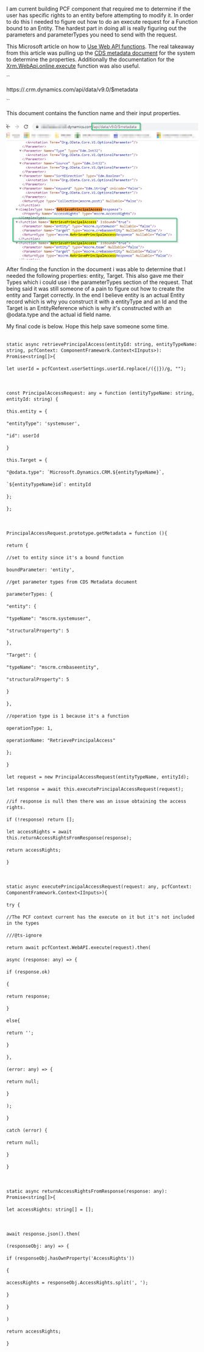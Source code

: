 
I am current building PCF component that required me to determine if the user has specific rights to an entity before attempting to modify it. In order to do this I needed to figure out how to do an execute request for a Function bound to an Entity. The hardest part in doing all is really figuring out the parameters and parameterTypes you need to send with the request.

  

This Microsoft article on how to [Use Web API functions](https://docs.microsoft.com/en-us/powerapps/developer/common-data-service/webapi/use-web-api-functions). The real takeaway from this article was pulling up the [CDS metadata document](https://docs.microsoft.com/en-us/powerapps/developer/common-data-service/webapi/web-api-types-operations#bkmk_csdl) for the system to determine the properties. Additionally the documentation for the [Xrm.WebApi.online.execute](https://docs.microsoft.com/en-us/powerapps/developer/model-driven-apps/clientapi/reference/xrm-webapi/online/execute) function was also useful.

  

``

https://<yourorg>.crm.dynamics.com/api/data/v9.0/$metadata

``

  

This document contains the function name and their input properties.

  

![CDS Metadata Doc](RetrievePrincipalAccessMetadata.png)

  

After finding the function in the document i was able to determine that I needed the following properties: entity, Target. This also gave me their Types which i could use i the parameterTypes section of the request. That being said it was still someone of a pain to figure out how to create the entity and Target correctly. In the end I believe entity is an actual Entity record which is why you construct it with a entityType and an Id and the Target is an EntityReference which is why it's constructed with an @odata.type and the actual id field name.

  

My final code is below. Hope this help save someone some time.

  

```

static async retrievePrincipalAccess(entityId: string, entityTypeName: string, pcfContext: ComponentFramework.Context<IInputs>): Promise<string[]>{

let userId = pcfContext.userSettings.userId.replace(/({|})/g, "");

  

const PrincipalAccessRequest: any = function (entityTypeName: string, entityId: string) {

this.entity = {

"entityType": 'systemuser',

"id": userId

}

this.Target = {

"@odata.type": `Microsoft.Dynamics.CRM.${entityTypeName}`,

`${entityTypeName}id`: entityId

};

};

  

PrincipalAccessRequest.prototype.getMetadata = function (){

return {

//set to entity since it's a bound function

boundParameter: 'entity',

//get parameter types from CDS Metadata document

parameterTypes: {

"entity": {

"typeName": "mscrm.systemuser",

"structuralProperty": 5

},

"Target": {

"typeName": "mscrm.crmbaseentity",

"structuralProperty": 5

}

},

//operation type is 1 because it's a function

operationType: 1,

operationName: "RetrievePrincipalAccess"

};

}

let request = new PrincipalAccessRequest(entityTypeName, entityId);

let response = await this.executePrincipalAccessRequest(request);

//if response is null then there was an issue obtaining the access rights.

if (!response) return [];

let accessRights = await this.returnAccessRightsFromResponse(response);

return accessRights;

}

  

static async executePrincipalAccessRequest(request: any, pcfContext: ComponentFramework.Context<IInputs>){

try {

//The PCF context current has the execute on it but it's not included in the types

///@ts-ignore

return await pcfContext.WebAPI.execute(request).then(

async (response: any) => {

if (response.ok)

{

return response;

}

else{

return '';

}

},

(error: any) => {

return null;

}

);

}

catch (error) {

return null;

}

}

  

static async returnAccessRightsFromResponse(response: any): Promise<string[]>{

let accessRights: string[] = [];

  

await response.json().then(

(responseObj: any) => {

if (responseObj.hasOwnProperty('AccessRights'))

{

accessRights = responseObj.AccessRights.split(', ');

}

}

)

return accessRights;

}

```
<!--stackedit_data:
eyJoaXN0b3J5IjpbLTg5MTg5ODgwM119
-->
